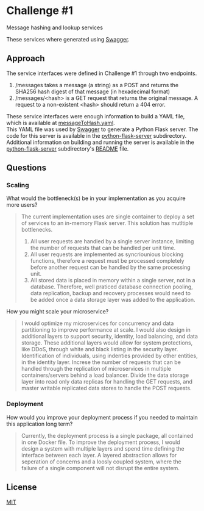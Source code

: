 # Challenge #1

Message hashing and lookup services

These services where generated using [Swagger].

## Approach
The service interfaces were defined in Challenge #1 through two endpoints.
1. /messages takes a message (a string) as a POST and returns the SHA256 hash digest of that
message (in hexadecimal format)
2. /messages/&lt;hash> is a GET request that returns the original message. A request to a non-existent
&lt;hash> should return a 404 error.

These service interfaces were enough information to build a YAML file, which is available at [messageToHash.yaml][messageToHash].  
This YAML file was used by [Swagger] to generate a Python Flask server. 
The code for this server is available in the [python-flask-server] subdirectory.  
Additional information on building and running the server is available in the [python-flask-server] subdirectory's [README][README_sub] file.

## Questions
### Scaling
What would the bottleneck(s) be in your implementation as you acquire more users? 
> The current implementation uses are single container to deploy a set of services to an in-memory Flask server.
> This solution has mutltiple bottlenecks.
> 1. All user requests are handled by a single server instance, limiting the number of requests that can be handled per unit time.
> 2. All user requests are implemented as syncriounious blocking functions, therefore a request must be processed completely before another request can be handled by the same processing unit.
> 3. All stored data is placed in memory within a single server, not in a database.  Therefore, well praticed database connection pooling, data replication, backup and recovery processes would need to be added once a data storage layer was added to the application.


How you might scale your microservice?
> I would optimize my microservices for concurrency and data partitioning to improve performance at scale.
> I would also design in additional layers to support security, identity, load balancing, and data storage. 
> These additional layers would allow for system protections, like DDoS, through white and black listing in the security layer.
> Identification of individuals, using indenties provided by other entities, in the identity layer.
> Increse the number of requests that can be handled through the replication of microservices in multiple containers/servers behind a load balancer.
> Divide the data storage layer into read only data replicas for handling the GET requests, and master writable replicated data stores to handle the POST requests.

### Deployment
How would you improve your deployment process if you needed to maintain this application long term?
> Currently, the deployment process is a single package, all contained in one Docker file.
> To improve the deployment process, I would design a system with multiple layers and spend time defining the interface between each layer.
> A layered abstraction allows for seperation of concerns and a loosly coupled system, where the failure of a single component will not disrupt the entire system.

License
----
[MIT][MIT_lic]


[Swagger]: <https://swagger.io>
[python-flask-server]: <https://github.com/scrumpi3/SOLUTION_BENJAMIN_BECKMANN/tree/master/Challenge_1/python-flask-server>
[MIT_lic]: <https://opensource.org/licenses/MIT>
[README_sub]: <https://github.com/scrumpi3/SOLUTION_BENJAMIN_BECKMANN/blob/master/Challenge_1/python-flask-server/README.md>
[messageToHash]: <https://github.com/scrumpi3/SOLUTION_BENJAMIN_BECKMANN/blob/master/Challenge_1/messageToHash.yaml>

